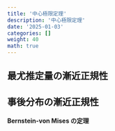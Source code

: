 ```yaml
---
title: '中心極限定理'
description: '中心極限定理'
date: '2025-01-03'
categories: []
weight: 40
math: true
---
```


## 最尤推定量の漸近正規性







## 事後分布の漸近正規性

#### Bernstein-von Mises の定理

